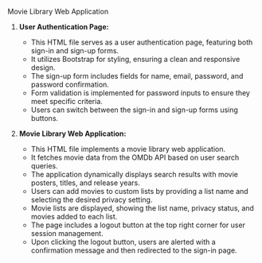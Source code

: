 Movie Library Web Application

1. **User Authentication Page:**
   - This HTML file serves as a user authentication page, featuring both sign-in and sign-up forms.
   - It utilizes Bootstrap for styling, ensuring a clean and responsive design.
   - The sign-up form includes fields for name, email, password, and password confirmation.
   - Form validation is implemented for password inputs to ensure they meet specific criteria.
   - Users can switch between the sign-in and sign-up forms using buttons.

2. **Movie Library Web Application:**
   - This HTML file implements a movie library web application.
   - It fetches movie data from the OMDb API based on user search queries.
   - The application dynamically displays search results with movie posters, titles, and release years.
   - Users can add movies to custom lists by providing a list name and selecting the desired privacy setting.
   - Movie lists are displayed, showing the list name, privacy status, and movies added to each list.
   - The page includes a logout button at the top right corner for user session management.
   - Upon clicking the logout button, users are alerted with a confirmation message and then redirected to the sign-in page.
